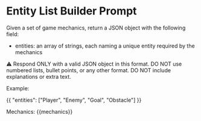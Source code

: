 # Entity List Builder Prompt

Given a set of game mechanics, return a JSON object with the following field:
- entities: an array of strings, each naming a unique entity required by the mechanics

⚠️ Respond ONLY with a valid JSON object in this format. DO NOT use numbered lists, bullet points, or any other format. DO NOT include explanations or extra text.

Example:

{{
  "entities": ["Player", "Enemy", "Goal", "Obstacle"]
}}

Mechanics:
{{mechanics}}
